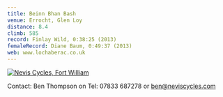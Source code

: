 ```yaml
---
title: Beinn Bhan Bash
venue: Errocht, Glen Loy
distance: 8.4
climb: 585
record: Finlay Wild, 0:38:25 (2013)
femaleRecord: Diane Baum, 0:49:37 (2013)
web: www.lochaberac.co.uk
---
```

[![](http://scottishhillracing.co.uk/Graphics/Ads/NevisCycles-banner.jpg "Nevis Cycles, Fort William")](http://www.neviscycles.com)

Contact: Ben Thompson on Tel: 07833 687278 or ben@neviscycles.com
